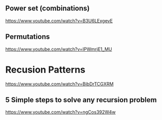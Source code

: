 ## Power set (combinations)

https://www.youtube.com/watch?v=B3U6LExgevE

## Permutations 

https://www.youtube.com/watch?v=IPWmrjE1_MU

# Recusion Patterns

https://www.youtube.com/watch?v=BibDrTCGXRM

## 5 Simple steps to solve any recursion problem

https://www.youtube.com/watch?v=ngCos392W4w
